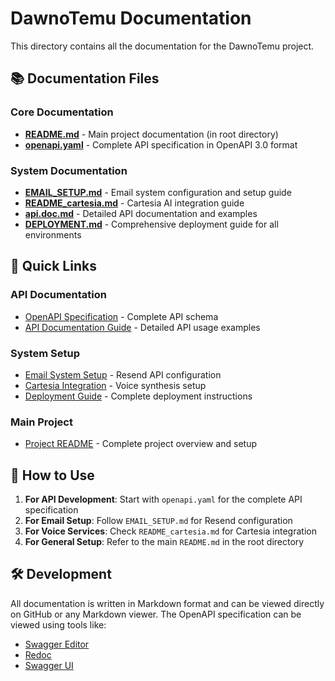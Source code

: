# DawnoTemu Documentation

This directory contains all the documentation for the DawnoTemu project.

## 📚 Documentation Files

### Core Documentation
- **[README.md](../README.md)** - Main project documentation (in root directory)
- **[openapi.yaml](./openapi.yaml)** - Complete API specification in OpenAPI 3.0 format

### System Documentation
- **[EMAIL_SETUP.md](./EMAIL_SETUP.md)** - Email system configuration and setup guide
- **[README_cartesia.md](./README_cartesia.md)** - Cartesia AI integration guide
- **[api.doc.md](./api.doc.md)** - Detailed API documentation and examples
- **[DEPLOYMENT.md](./DEPLOYMENT.md)** - Comprehensive deployment guide for all environments

## 🔗 Quick Links

### API Documentation
- [OpenAPI Specification](./openapi.yaml) - Complete API schema
- [API Documentation Guide](./api.doc.md) - Detailed API usage examples

### System Setup
- [Email System Setup](./EMAIL_SETUP.md) - Resend API configuration
- [Cartesia Integration](./README_cartesia.md) - Voice synthesis setup
- [Deployment Guide](./DEPLOYMENT.md) - Complete deployment instructions

### Main Project
- [Project README](../README.md) - Complete project overview and setup

## 📖 How to Use

1. **For API Development**: Start with `openapi.yaml` for the complete API specification
2. **For Email Setup**: Follow `EMAIL_SETUP.md` for Resend configuration
3. **For Voice Services**: Check `README_cartesia.md` for Cartesia integration
4. **For General Setup**: Refer to the main `README.md` in the root directory

## 🛠️ Development

All documentation is written in Markdown format and can be viewed directly on GitHub or any Markdown viewer. The OpenAPI specification can be viewed using tools like:
- [Swagger Editor](https://editor.swagger.io/)
- [Redoc](https://redocly.github.io/redoc/)
- [Swagger UI](https://swagger.io/tools/swagger-ui/) 